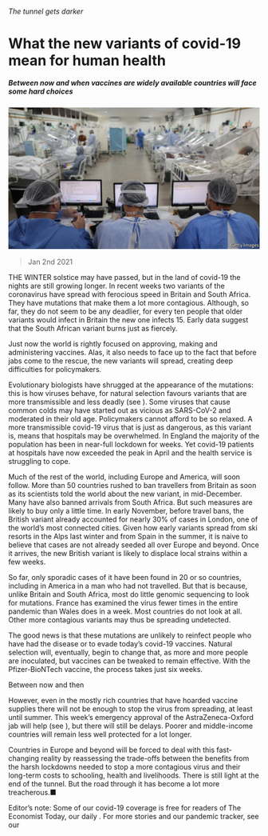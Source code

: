 ###### The tunnel gets darker

# What the new variants of covid-19 mean for human health 

##### Between now and when vaccines are widely available countries will face some hard choices 

![image](images/20210102_LDP501.jpg) 

> Jan 2nd 2021 


THE WINTER solstice may have passed, but in the land of covid-19 the nights are still growing longer. In recent weeks two variants of the coronavirus have spread with ferocious speed in Britain and South Africa. They have mutations that make them a lot more contagious. Although, so far, they do not seem to be any deadlier, for every ten people that older variants would infect in Britain the new one infects 15. Early data suggest that the South African variant burns just as fiercely.


Just now the world is rightly focused on approving, making and administering vaccines. Alas, it also needs to face up to the fact that before jabs come to the rescue, the new variants will spread, creating deep difficulties for policymakers.



Evolutionary biologists have shrugged at the appearance of the mutations: this is how viruses behave, for natural selection favours variants that are more transmissible and less deadly (see ). Some viruses that cause common colds may have started out as vicious as SARS-CoV-2 and moderated in their old age. Policymakers cannot afford to be so relaxed. A more transmissible covid-19 virus that is just as dangerous, as this variant is, means that hospitals may be overwhelmed. In England the majority of the population has been in near-full lockdown for weeks. Yet covid-19 patients at hospitals have now exceeded the peak in April and the health service is struggling to cope.


Much of the rest of the world, including Europe and America, will soon follow. More than 50 countries rushed to ban travellers from Britain as soon as its scientists told the world about the new variant, in mid-December. Many have also banned arrivals from South Africa. But such measures are likely to buy only a little time. In early November, before travel bans, the British variant already accounted for nearly 30% of cases in London, one of the world’s most connected cities. Given how early variants spread from ski resorts in the Alps last winter and from Spain in the summer, it is naive to believe that cases are not already seeded all over Europe and beyond. Once it arrives, the new British variant is likely to displace local strains within a few weeks.


So far, only sporadic cases of it have been found in 20 or so countries, including in America in a man who had not travelled. But that is because, unlike Britain and South Africa, most do little genomic sequencing to look for mutations. France has examined the virus fewer times in the entire pandemic than Wales does in a week. Most countries do not look at all. Other more contagious variants may thus be spreading undetected.


The good news is that these mutations are unlikely to reinfect people who have had the disease or to evade today’s covid-19 vaccines. Natural selection will, eventually, begin to change that, as more and more people are inoculated, but vaccines can be tweaked to remain effective. With the Pfizer-BioNTech vaccine, the process takes just six weeks.

Between now and then


However, even in the mostly rich countries that have hoarded vaccine supplies there will not be enough to stop the virus from spreading, at least until summer. This week’s emergency approval of the AstraZeneca-Oxford jab will help (see ), but there will still be delays. Poorer and middle-income countries will remain less well protected for a lot longer.


Countries in Europe and beyond will be forced to deal with this fast-changing reality by reassessing the trade-offs between the benefits from the harsh lockdowns needed to stop a more contagious virus and their long-term costs to schooling, health and livelihoods. There is still light at the end of the tunnel. But the road through it has become a lot more treacherous.■


Editor’s note: Some of our covid-19 coverage is free for readers of The Economist Today, our daily . For more stories and our pandemic tracker, see our 

